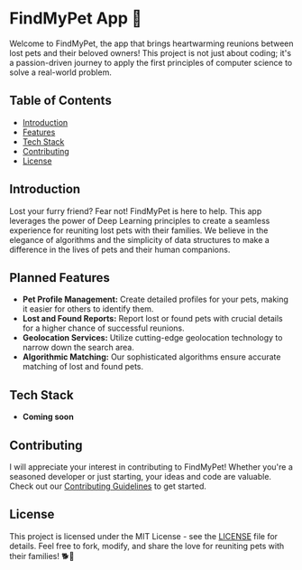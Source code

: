 # FindMyPet App 🐾

Welcome to FindMyPet, the app that brings heartwarming reunions between lost pets and their beloved owners! This project is not just about coding; it's a passion-driven journey to apply the first principles of computer science to solve a real-world problem.

## Table of Contents

- [Introduction](#introduction)
- [Features](#planned-features)
- [Tech Stack](#tech-stack)
- [Contributing](#contributing)
- [License](#license)

## Introduction

Lost your furry friend? Fear not! FindMyPet is here to help. This app leverages the power of Deep Learning principles to create a seamless experience for reuniting lost pets with their families. We believe in the elegance of algorithms and the simplicity of data structures to make a difference in the lives of pets and their human companions.

## Planned Features

- **Pet Profile Management:** Create detailed profiles for your pets, making it easier for others to identify them.
- **Lost and Found Reports:** Report lost or found pets with crucial details for a higher chance of successful reunions.
- **Geolocation Services:** Utilize cutting-edge geolocation technology to narrow down the search area.
- **Algorithmic Matching:** Our sophisticated algorithms ensure accurate matching of lost and found pets.

## Tech Stack

- **Coming soon**

## Contributing

I will appreciate your interest in contributing to FindMyPet! Whether you're a seasoned developer or just starting, your ideas and code are valuable. Check out our [Contributing Guidelines](CONTRIBUTING.md) to get started.

## License

This project is licensed under the MIT License - see the [LICENSE](LICENSE) file for details. Feel free to fork, modify, and share the love for reuniting pets with their families! 🐕🏡
